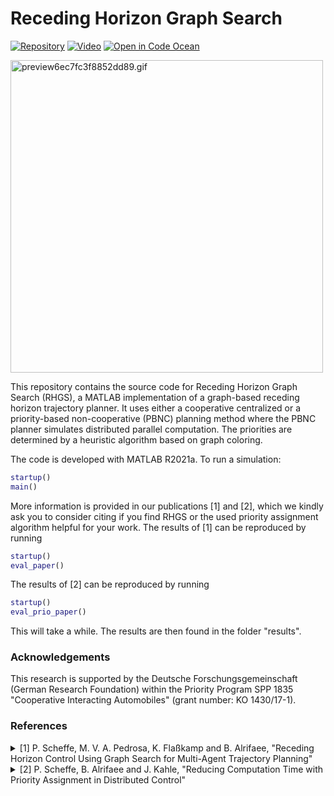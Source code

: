 # Receding Horizon Graph Search
<!-- icons from https://simpleicons.org/ -->
<!-- [![Paper](https://img.shields.io/badge/-Paper-00629B?logo=IEEE)]()  -->
[![Repository](https://img.shields.io/badge/-GitHub-181717?logo=GitHub)](https://github.com/embedded-software-laboratory/receding-horizon-graph-search) 
[![Video](https://img.shields.io/badge/-Video-FF0000?logo=YouTube)](https://www.youtube.com/watch?v=7LB7I5SOpQE) 
[![Open in Code Ocean](https://codeocean.com/codeocean-assets/badge/open-in-code-ocean.svg)](https://codeocean.com/capsule/7778016/tree/v2)

<!-- GIF: ffmpeg -y -i video_3-circle_RHC.mp4 -vf "crop=in_h:in_h:420:0,split[s0][s1];[s0]palettegen[p];[s1][p]paletteuse" -loop 0 preview.gif -->
<!-- https://gifyu.com/image/GGVg -->
<img src="https://s9.gifyu.com/images/preview6ec7fc3f8852dd89.gif" alt="preview6ec7fc3f8852dd89.gif" width="500"/>

This repository contains the source code for Receding Horizon Graph Search (RHGS), a MATLAB implementation of a graph-based receding horizon trajectory planner.
It uses either a cooperative centralized or a priority-based non-cooperative (PBNC) planning method where the PBNC planner simulates distributed parallel computation. The priorities are determined by a heuristic algorithm based on graph coloring.

The code is developed with MATLAB R2021a.
To run a simulation:
```matlab
startup()
main()
```

More information is provided in our publications [1] and [2], which we kindly ask you to consider citing if you find RHGS or the used priority assignment algorithm helpful for your work.
The results of [1] can be reproduced by running
```matlab
startup()
eval_paper()
```
The results of [2] can be reproduced by running
```matlab
startup()
eval_prio_paper()
```
This will take a while. The results are then found in the folder "results".
### Acknowledgements
This research is supported by the Deutsche Forschungsgemeinschaft (German Research Foundation) within the Priority Program SPP 1835 "Cooperative Interacting Automobiles" (grant number: KO 1430/17-1).

### References

<details>
<summary>
[1] P. Scheffe, M. V. A. Pedrosa, K. Flaßkamp and B. Alrifaee,
"Receding Horizon Control Using Graph Search for Multi-Agent Trajectory Planning"
</summary>
<p>
```
bibtex
```
</p>
</details>
<details>
<summary>
[2] P. Scheffe, B. Alrifaee and J. Kahle,
"Reducing Computation Time with Priority Assignment in Distributed Control"
</summary>
<p>
```
bibtex
```
</p>
</details>
